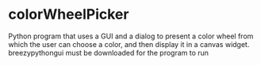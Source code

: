 # colorWheelPicker
Python program that uses a GUI and a dialog to present a color wheel from which the user can choose a color, and then display it in a canvas widget.
breezypythongui must be downloaded for the program to run

